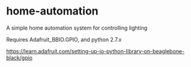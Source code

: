 home-automation
===============

A simple home automation system for controlling lighting

Requires Adafruit_BBIO.GPIO, and python 2.7.x

https://learn.adafruit.com/setting-up-io-python-library-on-beaglebone-black/gpio
